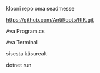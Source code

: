 klooni repo oma seadmesse

https://github.com/AntiRoots/RIK.git

Ava Program.cs

Ava Terminal

sisesta käsurealt

dotnet run